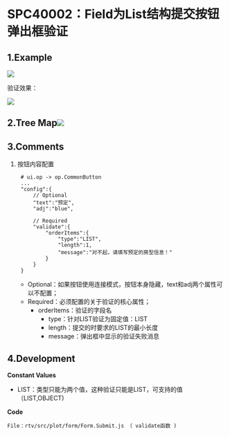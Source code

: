 # SPC40002：Field为List结构提交按钮弹出框验证

## 1.Example

![](/engine/spec/component/img/op-002-01.png)

验证效果：

![](/engine/spec/component/img/op-002-02.JPG)

## 2.Tree Map![](/engine/spec/component/img/op-002-03.JPG)

## 3.Comments

1. 按钮内容配置

   ```
    # ui.op -> op.CommonButton
    ...
    "config":{
        // Optional
        "text":"预定",
        "adj":"blue",

        // Required
        "validate":{
            "orderItems":{
                "type":"LIST",
                "length":1,
                "message":"对不起，请填写预定的房型信息！"
            }
        }
    }
   ```

   * Optional：如果按钮使用连接模式，按钮本身隐藏，text和adj两个属性可以不配置；
   * Required：必须配置的关于验证的核心属性；
     * orderItems：验证的字段名
       * type：针对LIST验证为固定值：LIST
       * length：提交的时要求的LIST的最小长度
       * message：弹出框中显示的验证失败消息

## 4.Development

**Constant Values**

* LIST：类型只能为两个值，这种验证只能是LIST，可支持的值（LIST,OBJECT\)

**Code**

```
File：rtv/src/plot/form/Form.Submit.js （ validate函数 )
```





